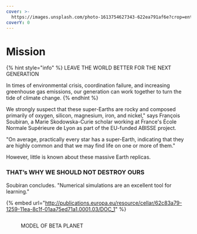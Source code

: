 ```yaml
---
cover: >-
  https://images.unsplash.com/photo-1613754627343-622ea791af6e?crop=entropy&cs=tinysrgb&fm=jpg&ixid=MnwxOTcwMjR8MHwxfHNlYXJjaHw4fHxNaXNzaW9ufGVufDB8fHx8MTY3MzA5NDE5MA&ixlib=rb-4.0.3&q=80
coverY: 0
---
```


# Mission

{% hint style="info" %}
LEAVE THE WORLD BETTER FOR THE NEXT GENERATION

In times of environmental crisis, coordination failure, and increasing greenhouse gas emissions, our generation can work together to turn the tide of climate change.
{% endhint %}

We strongly suspect that these super-Earths are rocky and composed primarily of oxygen, silicon, magnesium, iron, and nickel," says François Soubiran, a Marie Skodowska-Curie scholar working at France's École Normale Supérieure de Lyon as part of the EU-funded ABISSE project.

&#x20;"On average, practically every star has a super-Earth, indicating that they are highly common and that we may find life on one or more of them."&#x20;

However, little is known about these massive Earth replicas.

### THAT’s WHY WE SHOULD NOT DESTROY OURS

Soubiran concludes. "Numerical simulations are an excellent tool for learning."

{% embed url="http://publications.europa.eu/resource/cellar/62c83a79-1259-11ea-8c1f-01aa75ed71a1.0001.03/DOC_1" %}

<figure><img src="../../.gitbook/assets/63D82B05-1523-4EBE-B1ED-91DF3D676942.png" alt=""><figcaption><p>MODEL OF BETA PLANET </p></figcaption></figure>





